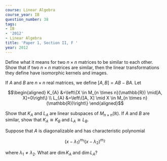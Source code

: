 ```yaml
---
course: Linear Algebra
course_year: IB
question_number: 38
tags:
- IB
- '2012'
- Linear Algebra
title: 'Paper 1, Section II, F '
year: 2012
---
```




Define what it means for two $n \times n$ matrices to be similar to each other. Show that if two $n \times n$ matrices are similar, then the linear transformations they define have isomorphic kernels and images.

If $A$ and $B$ are $n \times n$ real matrices, we define $[A, B]=A B-B A$. Let

$$\begin{aligned}
K_{A} &=\left\{X \in M_{n \times n}(\mathbb{R}) \mid[A, X]=0\right\} \\
L_{A} &=\left\{[A, X] \mid X \in M_{n \times n}(\mathbb{R})\right\}
\end{aligned}$$

Show that $K_{A}$ and $L_{A}$ are linear subspaces of $M_{n \times n}(\mathbb{R})$. If $A$ and $B$ are similar, show that $K_{A} \cong K_{B}$ and $L_{A} \cong L_{B}$.

Suppose that $A$ is diagonalizable and has characteristic polynomial

$$\left(x-\lambda_{1}\right)^{m_{1}}\left(x-\lambda_{2}\right)^{m_{2}}$$

where $\lambda_{1} \neq \lambda_{2}$. What are $\operatorname{dim} K_{A}$ and $\operatorname{dim} L_{A} ?$